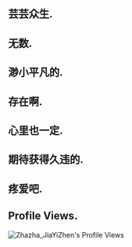## 芸芸众生.
## 无数.
## 渺小平凡的.
## 存在啊.
## 心里也一定.
## 期待获得久违的.
## 疼爱吧.

## Profile Views.

![Zhazha_JiaYiZhen's Profile Views](https://komarev.com/ghpvc/?username=war408705279&color=FF69B4&style=for-the-badge)
